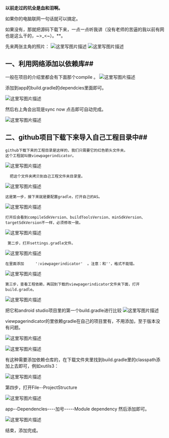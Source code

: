 **以前走过的坑全是血和泪啊。**

如果你的电脑联网一句话就可以搞定。

如果没有，那就把源码下载下来，一点一点听我讲（没有老师的苦逼的我以前有网也是这么干的，~>_<~）。**。

先来两张主角的照片：
![这里写图片描述](http://img.blog.csdn.net/20170228103416534?watermark/2/text/aHR0cDovL2Jsb2cuY3Nkbi5uZXQvbGlrYWlfcmFiYml0/font/5a6L5L2T/fontsize/400/fill/I0JBQkFCMA==/dissolve/70/gravity/SouthEast)                 ![这里写图片描述](http://img.blog.csdn.net/20170228103632546?watermark/2/text/aHR0cDovL2Jsb2cuY3Nkbi5uZXQvbGlrYWlfcmFiYml0/font/5a6L5L2T/fontsize/400/fill/I0JBQkFCMA==/dissolve/70/gravity/SouthEast)


## 一、利用网络添加以依赖库##
   一般在项目的介绍里都会有下面那个compile 。
![这里写图片描述](http://img.blog.csdn.net/20170228160841317?watermark/2/text/aHR0cDovL2Jsb2cuY3Nkbi5uZXQvbGlrYWlfcmFiYml0/font/5a6L5L2T/fontsize/400/fill/I0JBQkFCMA==/dissolve/70/gravity/SouthEast)

添加到app的build.gradle的dependcies里面即可。

![这里写图片描述](http://img.blog.csdn.net/20170228160155307?watermark/2/text/aHR0cDovL2Jsb2cuY3Nkbi5uZXQvbGlrYWlfcmFiYml0/font/5a6L5L2T/fontsize/400/fill/I0JBQkFCMA==/dissolve/70/gravity/SouthEast)

然后右上角会出现是sync now 点击即可自动完成。

![这里写图片描述](http://img.blog.csdn.net/20170228160424218?watermark/2/text/aHR0cDovL2Jsb2cuY3Nkbi5uZXQvbGlrYWlfcmFiYml0/font/5a6L5L2T/fontsize/400/fill/I0JBQkFCMA==/dissolve/70/gravity/SouthEast)

## 二、github项目下载下来导入自己工程目录中##
    github下载下来的工程目录是这样的，我们只需要它的红色箭头文件夹。
    这个工程就叫做viewpagerindicator。
![这里写图片描述](http://img.blog.csdn.net/20170228104546055?watermark/2/text/aHR0cDovL2Jsb2cuY3Nkbi5uZXQvbGlrYWlfcmFiYml0/font/5a6L5L2T/fontsize/400/fill/I0JBQkFCMA==/dissolve/70/gravity/SouthEast)

      把这个文件夹拷贝到自己工程文件夹目录里。
      
   ![这里写图片描述](http://img.blog.csdn.net/20170228105803998?watermark/2/text/aHR0cDovL2Jsb2cuY3Nkbi5uZXQvbGlrYWlfcmFiYml0/font/5a6L5L2T/fontsize/400/fill/I0JBQkFCMA==/dissolve/70/gravity/SouthEast)

    这是第一步，接下来就是要配置gradle，打开自己的AS。 
![这里写图片描述](http://img.blog.csdn.net/20170228111313316?watermark/2/text/aHR0cDovL2Jsb2cuY3Nkbi5uZXQvbGlrYWlfcmFiYml0/font/5a6L5L2T/fontsize/400/fill/I0JBQkFCMA==/dissolve/70/gravity/SouthEast)

    打开后会看到compileSdkVersion、buildToolsVersion、minSdkVersion、targetSdkVersion不一样，必须修改一致。
![这里写图片描述](http://img.blog.csdn.net/20170228113220514?watermark/2/text/aHR0cDovL2Jsb2cuY3Nkbi5uZXQvbGlrYWlfcmFiYml0/font/5a6L5L2T/fontsize/400/fill/I0JBQkFCMA==/dissolve/70/gravity/SouthEast)

     第二步，打开settings.gradle文件。
  
  ![这里写图片描述](http://img.blog.csdn.net/20170228113642359?watermark/2/text/aHR0cDovL2Jsb2cuY3Nkbi5uZXQvbGlrYWlfcmFiYml0/font/5a6L5L2T/fontsize/400/fill/I0JBQkFCMA==/dissolve/70/gravity/SouthEast)

    在里面添加     ':viewpagerindicator'  。注意：和''，格式不能错。

![这里写图片描述](http://img.blog.csdn.net/20170228113903054?watermark/2/text/aHR0cDovL2Jsb2cuY3Nkbi5uZXQvbGlrYWlfcmFiYml0/font/5a6L5L2T/fontsize/400/fill/I0JBQkFCMA==/dissolve/70/gravity/SouthEast)

    第三步，查看工程依赖，再回到下载的viewpagerindicator文件夹下面，打开build.gradle。
![这里写图片描述](http://img.blog.csdn.net/20170228133353835?watermark/2/text/aHR0cDovL2Jsb2cuY3Nkbi5uZXQvbGlrYWlfcmFiYml0/font/5a6L5L2T/fontsize/400/fill/I0JBQkFCMA==/dissolve/70/gravity/SouthEast)

把它和android studio项目里的第一个build.gradle进行比较
![这里写图片描述](http://img.blog.csdn.net/20170228133816921?watermark/2/text/aHR0cDovL2Jsb2cuY3Nkbi5uZXQvbGlrYWlfcmFiYml0/font/5a6L5L2T/fontsize/400/fill/I0JBQkFCMA==/dissolve/70/gravity/SouthEast)
 
 viewpagerindicator的里依赖gradle在自己的项目里有，不用添加，至于版本没有问题。
 
 ![这里写图片描述](http://img.blog.csdn.net/20170228133921042?watermark/2/text/aHR0cDovL2Jsb2cuY3Nkbi5uZXQvbGlrYWlfcmFiYml0/font/5a6L5L2T/fontsize/400/fill/I0JBQkFCMA==/dissolve/70/gravity/SouthEast)
 
![这里写图片描述](http://img.blog.csdn.net/20170228133936719?watermark/2/text/aHR0cDovL2Jsb2cuY3Nkbi5uZXQvbGlrYWlfcmFiYml0/font/5a6L5L2T/fontsize/400/fill/I0JBQkFCMA==/dissolve/70/gravity/SouthEast)

有这种需要添加依赖仓库的，在下载文件夹里找到build.gradle里的classpath添加上去即可，例如xutils3：

![这里写图片描述](http://img.blog.csdn.net/20170228134608494?watermark/2/text/aHR0cDovL2Jsb2cuY3Nkbi5uZXQvbGlrYWlfcmFiYml0/font/5a6L5L2T/fontsize/400/fill/I0JBQkFCMA==/dissolve/70/gravity/SouthEast)

  第四步，打开File--ProjectStructure
  
  ![这里写图片描述](http://img.blog.csdn.net/20170228135108377?watermark/2/text/aHR0cDovL2Jsb2cuY3Nkbi5uZXQvbGlrYWlfcmFiYml0/font/5a6L5L2T/fontsize/400/fill/I0JBQkFCMA==/dissolve/70/gravity/SouthEast)

app--Dependencles----加号-----Module dependency  然后添加即可。

![这里写图片描述](http://img.blog.csdn.net/20170228135615164?watermark/2/text/aHR0cDovL2Jsb2cuY3Nkbi5uZXQvbGlrYWlfcmFiYml0/font/5a6L5L2T/fontsize/400/fill/I0JBQkFCMA==/dissolve/70/gravity/SouthEast)

结束，添加完成。
